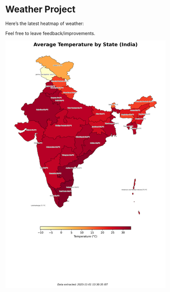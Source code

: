 # Weather Project

Here’s the latest heatmap of weather:

Feel free to leave feedback/improvements.

![India Heatmap](docs/assets/india_heatmap.png?v=05BE25)
